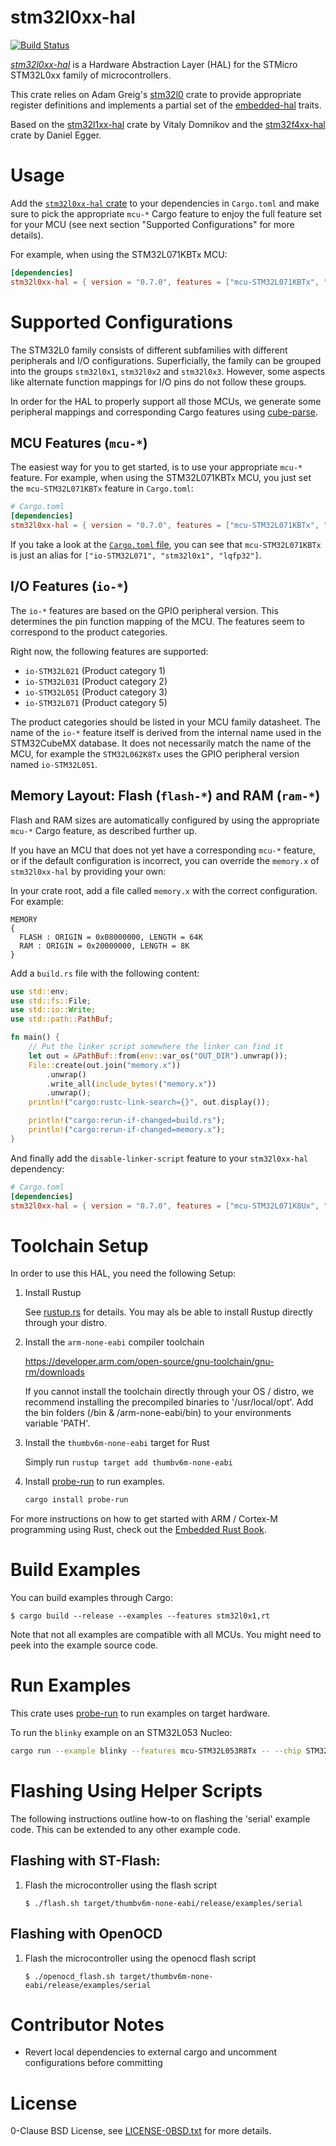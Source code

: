 stm32l0xx-hal
=============

[![Build Status](https://travis-ci.com/stm32-rs/stm32l0xx-hal.svg?branch=master)](https://travis-ci.com/stm32-rs/stm32l0xx-hal)

[_stm32l0xx-hal_](https://github.com/stm32-rs/stm32l0xx-hal) is a Hardware
Abstraction Layer (HAL) for the STMicro STM32L0xx family of microcontrollers.

This crate relies on Adam Greig's [stm32l0](https://crates.io/crates/stm32l0)
crate to provide appropriate register definitions and implements a partial set
of the [embedded-hal](https://github.com/rust-embedded/embedded-hal) traits.

Based on the [stm32l1xx-hal](https://github.com/stm32-rs/stm32l1xx-hal) crate
by Vitaly Domnikov and the [stm32f4xx-hal](https://github.com/stm32-rs/stm32f4xx-hal)
crate by Daniel Egger.


# Usage

Add the [`stm32l0xx-hal` crate](https://crates.io/crates/stm32l0xx-hal) to your
dependencies in `Cargo.toml` and make sure to pick the appropriate `mcu-*`
Cargo feature to enjoy the full feature set for your MCU (see next section
"Supported Configurations" for more details).

For example, when using the STM32L071KBTx MCU:

```toml
[dependencies]
stm32l0xx-hal = { version = "0.7.0", features = ["mcu-STM32L071KBTx", "rt"] }
```


# Supported Configurations

The STM32L0 family consists of different subfamilies with different peripherals
and I/O configurations. Superficially, the family can be grouped into the
groups `stm32l0x1`, `stm32l0x2` and `stm32l0x3`. However, some aspects like
alternate function mappings for I/O pins do not follow these groups.

In order for the HAL to properly support all those MCUs, we generate some
peripheral mappings and corresponding Cargo features using
[cube-parse](https://github.com/dbrgn/cube-parse/).

## MCU Features (`mcu-*`)

The easiest way for you to get started, is to use your appropriate `mcu-*`
feature. For example, when using the STM32L071KBTx MCU, you just set the
`mcu-STM32L071KBTx` feature in `Cargo.toml`:

```toml
# Cargo.toml
[dependencies]
stm32l0xx-hal = { version = "0.7.0", features = ["mcu-STM32L071KBTx", "rt"] }
```

If you take a look at the [`Cargo.toml`
file](https://github.com/stm32-rs/stm32l0xx-hal/blob/master/Cargo.toml), you
can see that `mcu-STM32L071KBTx` is just an alias for `["io-STM32L071",
"stm32l0x1", "lqfp32"]`.

## I/O Features (`io-*`)

The `io-*` features are based on the GPIO peripheral version. This determines
the pin function mapping of the MCU. The features seem to correspond to the
product categories.

Right now, the following features are supported:

- `io-STM32L021` (Product category 1)
- `io-STM32L031` (Product category 2)
- `io-STM32L051` (Product category 3)
- `io-STM32L071` (Product category 5)

The product categories should be listed in your MCU family datasheet. The name
of the `io-*` feature itself is derived from the internal name used in the
STM32CubeMX database. It does not necessarily match the name of the MCU,
for example the `STM32L062K8Tx` uses the GPIO peripheral version named
`io-STM32L051`.

## Memory Layout: Flash (`flash-*`) and RAM (`ram-*`)

Flash and RAM sizes are automatically configured by using the appropriate
`mcu-*` Cargo feature, as described further up.

If you have an MCU that does not yet have a corresponding `mcu-*` feature, or
if the default configuration is incorrect, you can override the `memory.x` of
`stm32l0xx-hal` by providing your own:

In your crate root, add a file called `memory.x` with the correct
configuration. For example:

```
MEMORY
{
  FLASH : ORIGIN = 0x08000000, LENGTH = 64K
  RAM : ORIGIN = 0x20000000, LENGTH = 8K
}
```

Add a `build.rs` file with the following content:

```rust
use std::env;
use std::fs::File;
use std::io::Write;
use std::path::PathBuf;

fn main() {
    // Put the linker script somewhere the linker can find it
    let out = &PathBuf::from(env::var_os("OUT_DIR").unwrap());
    File::create(out.join("memory.x"))
        .unwrap()
        .write_all(include_bytes!("memory.x"))
        .unwrap();
    println!("cargo:rustc-link-search={}", out.display());

    println!("cargo:rerun-if-changed=build.rs");
    println!("cargo:rerun-if-changed=memory.x");
}
```

And finally add the `disable-linker-script` feature to your `stm32l0xx-hal` dependency:

```toml
# Cargo.toml
[dependencies]
stm32l0xx-hal = { version = "0.7.0", features = ["mcu-STM32L071K8Ux", "disable-linker-script"] }
```

# Toolchain Setup

In order to use this HAL, you need the following Setup:

1. Install Rustup

    See [rustup.rs](https://rustup.rs/) for details. You may als be able to
    install Rustup directly through your distro.

2. Install the `arm-none-eabi` compiler toolchain

	https://developer.arm.com/open-source/gnu-toolchain/gnu-rm/downloads

    If you cannot install the toolchain directly through your OS / distro, we
    recommend installing the precompiled binaries to '/usr/local/opt'.  Add the
    bin folders (/bin & /arm-none-eabi/bin) to your environments variable 'PATH'.

3. Install the `thumbv6m-none-eabi` target for Rust

    Simply run `rustup target add thumbv6m-none-eabi`

4. Install [probe-run](https://crates.io/crates/probe-run) to run examples.

    ```bash
    cargo install probe-run
    ```

For more instructions on how to get started with ARM / Cortex-M programming
using Rust, check out the [Embedded Rust
Book](https://rust-embedded.github.io/book/).


# Build Examples

You can build examples through Cargo:

    $ cargo build --release --examples --features stm32l0x1,rt

Note that not all examples are compatible with all MCUs. You might need to peek
into the example source code.

# Run Examples

This crate uses [probe-run](https://crates.io/crates/probe-run) to run examples on target hardware. 

To run the `blinky` example on an STM32L053 Nucleo:

```bash
cargo run --example blinky --features mcu-STM32L053R8Tx -- --chip STM32L053R8Tx
```

# Flashing Using Helper Scripts

The following instructions outline how-to on flashing the 'serial' example
code. This can be extended to any other example code.

## Flashing with ST-Flash:

1. Flash the microcontroller using the flash script
    ``` 
    $ ./flash.sh target/thumbv6m-none-eabi/release/examples/serial
    ```

## Flashing with OpenOCD

1. Flash the microcontroller using the openocd flash script
    ``` 
    $ ./openocd_flash.sh target/thumbv6m-none-eabi/release/examples/serial
    ```

# Contributor Notes

- Revert local dependencies to external cargo and uncomment configurations
  before committing


# License

0-Clause BSD License, see [LICENSE-0BSD.txt](LICENSE-0BSD.txt) for more details.

